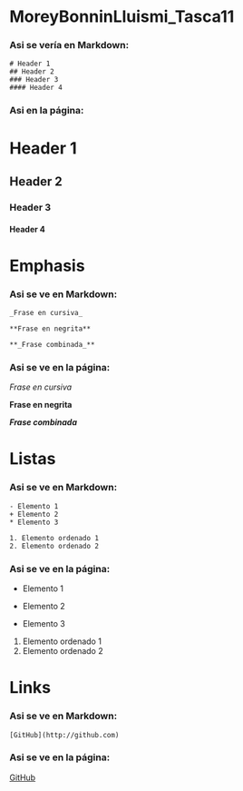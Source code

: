 # MoreyBonninLluismi_Tasca11

### Asi se vería en Markdown:
```
# Header 1
## Header 2
### Header 3
#### Header 4
```
### Asi en la página:

# Header 1
## Header 2
### Header 3
#### Header 4

# Emphasis 

### Asi se ve en Markdown:

```
_Frase en cursiva_ 

**Frase en negrita**

**_Frase combinada_**
```

### Asi se ve en la página:

_Frase en cursiva_ 

**Frase en negrita**

**_Frase combinada_**

# Listas

### Asi se ve en Markdown:

```
- Elemento 1
+ Elemento 2
* Elemento 3

1. Elemento ordenado 1
2. Elemento ordenado 2
```

### Asi se ve en la página:

- Elemento 1
+ Elemento 2
* Elemento 3

1. Elemento ordenado 1
2. Elemento ordenado 2

# Links

### Asi se ve en Markdown:

```
[GitHub](http://github.com)

```

### Asi se ve en la página:

[GitHub](http://github.com)
